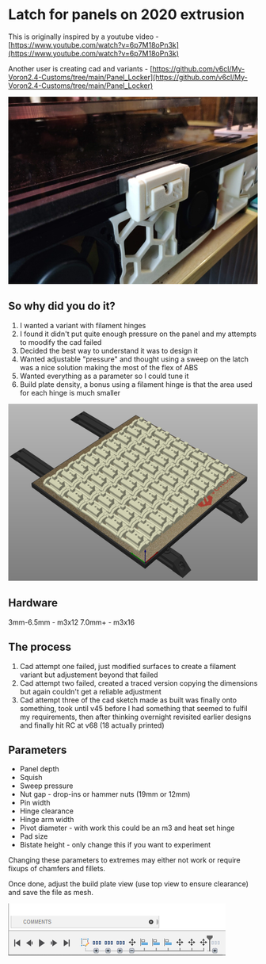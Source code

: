 # Latch for panels on 2020 extrusion

This is originally inspired by a youtube video - [https://www.youtube.com/watch?v=6p7M18oPn3k](https://www.youtube.com/watch?v=6p7M18oPn3k)

Another user is creating cad and variants - [https://github.com/v6cl/My-Voron2.4-Customs/tree/main/Panel_Locker](https://github.com/v6cl/My-Voron2.4-Customs/tree/main/Panel_Locker)

![Latch](Images/Latch-v68-3mm.jpg)

## So why did you do it?

1. I wanted a variant with filament hinges
1. I found it didn't put quite enough pressure on the panel and my attempts to moodify the cad failed
1. Decided the best way to understand it was to design it
1. Wanted adjustable "pressure" and thought using a sweep on the latch was a nice solution making the most of the flex of ABS
1. Wanted everything as a parameter so I could tune it
1. Build plate density, a bonus using a filament hinge is that the area used for each hinge is much smaller

![250Plate](Images/250Plate.png)

## Hardware
3mm-6.5mm - m3x12
7.0mm+ - m3x16

## The process

1. Cad attempt one failed, just modified surfaces to create a filament variant but adjustement beyond that failed
1. Cad attempt two failed, created a traced version copying the dimensions but again couldn't get a reliable adjustment
1. Cad attempt three of the cad sketch made as built was finally onto something, took until v45 before I had something that seemed to fulfil my requirements, then after thinking overnight revisited earlier designs and finally hit RC at v68 (18 actually printed)

## Parameters

- Panel depth
- Squish
- Sweep pressure
- Nut gap - drop-ins or hammer nuts (19mm or 12mm)
- Pin width
- Hinge clearance
- Hinge arm width
- Pivot diameter - with work this could be an m3 and heat set hinge
- Pad size
- Bistate height - only change this if you want to experiment

Changing these parameters to extremes may either not work or require fixups of chamfers and fillets.

Once done, adjust the build plate view (use top view to ensure clearance) and save the file as mesh.

![BuildPlate](Images/BuildPlate.png)